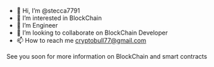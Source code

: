 - 👋 Hi, I’m @stecca7791
- 👀 I’m interested in BlockChain
- 🌱 I’m Engineer
- 💞️ I’m looking to collaborate on BlockChain Developer
- 📫 How to reach me cryptobull77@gmail.com

See you soon for more information on BlockChain and smart contracts

